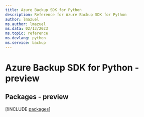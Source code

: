 ```yaml
---
title: Azure Backup SDK for Python
description: Reference for Azure Backup SDK for Python
author: lmazuel
ms.author: lmazuel
ms.data: 02/13/2023
ms.topic: reference
ms.devlang: python
ms.service: backup
---
```

# Azure Backup SDK for Python - preview
## Packages - preview
[!INCLUDE [packages](backup-index.md)]
